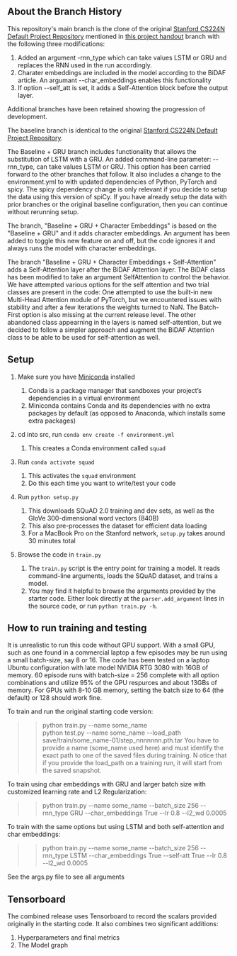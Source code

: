 ## About the Branch History

This repository's main branch is the clone of the original [Stanford CS224N Default Project Repository](https://github.com/minggg/squad) mentioned in [this project handout](http://web.stanford.edu/class/cs224n/project/default-final-project-handout.pdf)  branch with the following three modifications:

1.  Added an argument -rnn_type which can take values LSTM or GRU and replaces the RNN used in the run accordingly. 
2.  Charater embeddings are included in the model according to the BiDAF article. An argumant --char_embeddings enables this functionality
3.  If option --self_att is set, it adds a Self-Attention block before the output layer.  

Additional branches have been retained showing the progression of development. 

The baseline branch is identical to the original [Stanford CS224N Default Project Repository](https://github.com/minggg/squad).

The Baseline + GRU branch includes functionality that allows the substitution of LSTM with a GRU. An added command-line parameter: --rnn_type, can take values LSTM or GRU. This option has been carried forward to the other branches that follow. It also includes a change to the environment.yml to with updated dependencies of Python, PyTorch and spicy. The spicy dependency change is only relevant if you decide to setup the data using this version of spiCy. If you have already setup the data with prior branches or the original baseline configuration, then you can continue without rerunning setup.

The branch, "Baseline + GRU + Character Embeddings" is based on the "Baseline + GRU" and it adds character embeddings. An argument has been added to toggle this new feature on and off, but the code ignores it and always runs the model with character embeddings.

The branch "Baseline + GRU + Character Embeddings + Self-Attention" adds a Self-Attention layer after the BiDAF Attention layer. The BiDAF class has been modified to take an argument SelfAttention to control the behavior. We have attempted various options for the self attention and two trial classes are present in the code: One attempted to use the built-in new Multi-Head Attention module of PyTorch, but we encountered issues with stability and after a few iterations the weights turned to NaN. The Batch-First option is also missing at the current release level. The other abandoned class appearning in the layers is named self-attention, but we decided to follow a simpler approach and augment the BiDAF Attention class to be able to be used for self-attention as well.


## Setup

1. Make sure you have [Miniconda](https://conda.io/docs/user-guide/install/index.html#regular-installation) installed
    1. Conda is a package manager that sandboxes your project’s dependencies in a virtual environment
    2. Miniconda contains Conda and its dependencies with no extra packages by default (as opposed to Anaconda, which installs some extra packages)

2. cd into src, run `conda env create -f environment.yml`
    1. This creates a Conda environment called `squad`

3. Run `conda activate squad`
    1. This activates the `squad` environment
    2. Do this each time you want to write/test your code

4. Run `python setup.py`
    1. This downloads SQuAD 2.0 training and dev sets, as well as the GloVe 300-dimensional word vectors (840B)
    2. This also pre-processes the dataset for efficient data loading
    3. For a MacBook Pro on the Stanford network, `setup.py` takes around 30 minutes total  

5. Browse the code in `train.py`
    1. The `train.py` script is the entry point for training a model. It reads command-line arguments, loads the SQuAD dataset, and trains a model.
    2. You may find it helpful to browse the arguments provided by the starter code. Either look directly at the `parser.add_argument` lines in the source code, or run `python train.py -h`.

## How to run training and testing

It is unrealistic to run this code without GPU support. With a small GPU, such as one found in a commercial laptop a few episodes may be run using a small batch-size, say 8 or 16. The code has been tested on a laptop Ubuntu configuration with late model NVIDIA RTG 3080 with 16GB of memory. 60 episode runs with batch-size = 256 complete with all option combinations and utilize 95% of the GPU respurces and about 13GBs of memory.  For GPUs with 8-10 GB memory, setting the batch size to 64 (the default) or 128 should work fine. 

To train and run the original starting code version:

>> python train.py --name some_name  
>> python test.py --name some_name --load_path save/train/some_name-01/step_nnnnnnn.pth.tar 
You have to provide a name (some_name used here) and must identify the exact path to one of the saved files during training. N
otice that if you provide the load_path on a training run, it will start from the saved snapshot.

To train using char embeddings with GRU and larger batch size with customized learning rate and L2 Regularization:

>> python train.py --name some_name --batch_size 256 --rnn_type GRU --char_embeddings True --lr  0.8 --l2_wd 0.0005

To train with the same options but using LSTM and both self-attention and char embeddings:

>> python train.py --name some_name --batch_size 256 --rnn_type LSTM --char_embeddings True --self-att True --lr  0.8 --l2_wd 0.0005

See the args.py file to see all arguments

## Tensorboard

The combined release uses Tensorboard to record the scalars provided originally in the starting code. It also combines two significant additions:

1.  Hyperparameters and final metrics
2.  The Model graph

